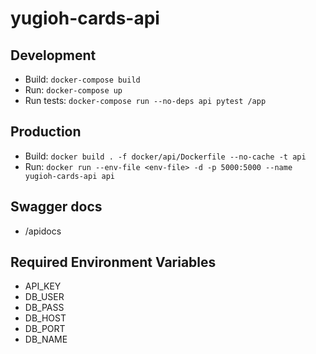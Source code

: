 # yugioh-cards-api

## Development
- Build: `docker-compose build`
- Run: `docker-compose up`
- Run tests: `docker-compose run --no-deps api pytest /app`

## Production
- Build: `docker build . -f docker/api/Dockerfile --no-cache -t api`
- Run: `docker run --env-file <env-file> -d -p 5000:5000 --name yugioh-cards-api api`

## Swagger docs
- /apidocs

## Required Environment Variables
- API_KEY
- DB_USER
- DB_PASS
- DB_HOST
- DB_PORT
- DB_NAME